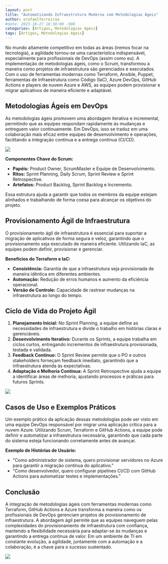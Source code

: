 ```yaml
---
layout: post
title: "Automatizando Infraestrutura Moderna com Metodologias Ágeis"
author: orafaelferreiraa
#date: 2023-10-27 18:30:00 -500
categories: [Artigos, Metodologias Ageis]
tags: [Artigos, Metodologias Ageis]
---
```


No mundo altamente competitivo em todas as áreas (iremos focar na tecnologia), a agilidade tornou-se uma característica indispensável, especialmente para profissionais de DevOps (assim como eu). A implementação de metodologias ágeis, como o Scrum, transformou a maneira como projetos de infraestrutura são gerenciados e executados. Com o uso de ferramentas modernas como Terraform, Ansible, Puppet, ferramentas de Infraestrutura como Código (IaC), Azure DevOps, GitHub Actions e players de nuvem Azure e AWS, as equipes podem provisionar e migrar aplicativos de maneira eficiente e adaptável.

## Metodologias Ágeis em DevOps

As metodologias ágeis promovem uma abordagem iterativa e incremental, permitindo que as equipes respondam rapidamente às mudanças e entreguem valor continuamente. Em DevOps, isso se traduz em uma colaboração mais eficaz entre equipes de desenvolvimento e operações, facilitando a integração contínua e a entrega contínua (CI/CD).

![](https://stoblobcertificados011.blob.core.windows.net/imagens-blog/artigos/agil/agil1.png)

**Componentes Chave do Scrum:**

- **Papéis:** Product Owner, ScrumMaster e Equipe de Desenvolvimento.
- **Ritos:** Sprint Planning, Daily Scrum, Sprint Review e Sprint Retrospective.
- **Artefatos:** Product Backlog, Sprint Backlog e Incremento.

Essa estrutura ajuda a garantir que todos os membros da equipe estejam alinhados e trabalhando de forma coesa para alcançar os objetivos do projeto.

## Provisionamento Ágil de Infraestrutura

O provisionamento ágil de infraestrutura é essencial para suportar a migração de aplicativos de forma segura e veloz, garantindo que o provisionamento seja executado de maneira eficiente. Utilizando IaC, as equipes podem definir, provisionar e gerenciar.

**Benefícios do Terraform e IaC:**

- **Consistência:** Garantia de que a infraestrutura seja provisionada de maneira idêntica em diferentes ambientes.
- **Automação:** Redução de erros humanos e aumento da eficiência operacional.
- **Versão de Controle:** Capacidade de rastrear mudanças na infraestrutura ao longo do tempo.

## Ciclo de Vida do Projeto Ágil

1. **Planejamento Inicial:** No Sprint Planning, a equipe define as necessidades de infraestrutura e divide o trabalho em histórias claras e gerenciáveis.
2. **Desenvolvimento Iterativo:** Durante os Sprints, a equipe trabalha em ciclos curtos, entregando incrementos de infraestrutura provisionada, testada e validada.
3. **Feedback Contínuo:** O Sprint Review permite que o PO e outros stakeholders forneçam feedback imediato, garantindo que a infraestrutura atenda às expectativas.
4. **Adaptação e Melhoria Contínua:** A Sprint Retrospective ajuda a equipe a identificar áreas de melhoria, ajustando processos e práticas para futuros Sprints.

![](https://stoblobcertificados011.blob.core.windows.net/imagens-blog/artigos/agil/agil2.png)

## Casos de Uso e Exemplos Práticos

Um exemplo prático da aplicação dessas metodologias pode ser visto em uma equipe DevOps responsável por migrar uma aplicação crítica para a nuvem Azure. Utilizando Scrum, Terraform e GitHub Actions, a equipe pode definir e automatizar a infraestrutura necessária, garantindo que cada parte do sistema esteja funcionando corretamente antes de avançar.

**Exemplo de Histórias de Usuário:**

- "Como administrador de sistema, quero provisionar servidores no Azure para garantir a migração contínua do aplicativo."
- "Como desenvolvedor, quero configurar pipelines CI/CD com GitHub Actions para automatizar testes e implementações."

## Conclusão

A integração de metodologias ágeis com ferramentas modernas como Terraform, GitHub Actions e Azure transforma a maneira como os profissionais de DevOps gerenciam projetos de provisionamento de infraestrutura. A abordagem ágil permite que as equipes naveguem pelas complexidades do provisionamento de infraestrutura com confiança, mantendo a flexibilidade necessária para adaptar-se às mudanças e garantindo a entrega contínua de valor. Em um ambiente de TI em constante evolução, a agilidade, juntamente com a automação e a colaboração, é a chave para o sucesso sustentado.

![](https://stoblobcertificados011.blob.core.windows.net/imagens-blog/posts/Logo2.png)
